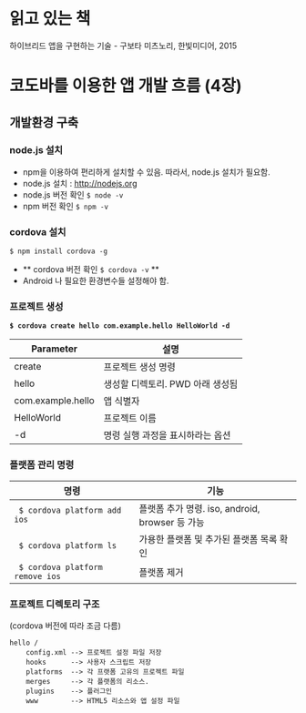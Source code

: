 # 읽고 있는 책
하이브리드 앱을 구현하는 기술 - 구보타 미츠노리, 한빛미디어, 2015

# 코도바를 이용한 앱 개발 흐름 (4장)
## 개발환경 구축

### node.js 설치
- npm을 이용하여 편리하게 설치할 수 있음. 따라서, node.js 설치가 필요함.
- node.js 설치 : http://nodejs.org
- node.js 버전 확인 ``` $ node -v ```
- npm 버전 확인 ``` $ npm -v ```

### cordova 설치
``` $ npm install cordova -g ```
- ** cordova 버전 확인 ``` $ cordova -v ``` **
- Android 나 필요한 환경변수들 설정해야 함.

### 프로젝트 생성
**``` $ cordova create hello com.example.hello HelloWorld -d ```**

Parameter|설명
----|----
create|프로젝트 생성 명령
hello|생성할 디렉토리. PWD 아래 생성됨
com.example.hello|앱 식별자
HelloWorld|프로젝트 이름
-d|명령 실행 과정을 표시하라는 옵션

### 플랫폼 관리 명령
명령|기능
----|----
``` $ cordova platform add ios```|플랫폼 추가 명령. iso, android, browser 등 가능
``` $ cordova platform ls```|가용한 플랫폼 및 추가된 플랫폼 목록 확인
``` $ cordova platform remove ios```|플랫폼 제거

### 프로젝트 디렉토리 구조
(cordova 버전에 따라 조금 다름)
```
hello /
    config.xml --> 프로젝트 설정 파일 저장
    hooks      --> 사용자 스크립트 저장
    platforms  --> 각 프랫폼 고유의 프로젝트 파일
    merges     --> 각 플랫폼의 리소스.
    plugins    --> 플러그인
    www        --> HTML5 리소스와 앱 설정 파일
```
